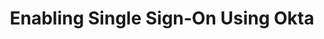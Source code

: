 ---
# -------------------------- #
#      Page & Formatting     #
# -------------------------- #

title: Enabling Single Sign-On Using Okta
permalink: /account-security/single-sign-on/enabling-okta
summary: "Connect your Okta account to Stitch and enable Single Sign-On (SSO)."

input: false
layout: tutorial
feedback: true

key: "single-sign-on-okta"
type: "security"
weight: 4


# -------------------------- #
#         IdP Details        #
# -------------------------- #

idp: true
name: "okta"
display-name: "Okta"


# -------------------------- #
#   RELATED SIDEBAR LINKS    #
# -------------------------- #

related:
  - title: "Single Sign-On documentation"
    link: "{{ link.security.single-sign-on | prepend: site.baseurl }}"

  - title: "Stitch team roles and permissions"
    link: "{{ link.account.team-roles-permissions | prepend: site.baseurl }}"


# -------------------------- #
#        Introduction        #
# -------------------------- #

intro: |
  {% capture sso-admin %}
  If this is the first time SSO is enabled, the Stitch user who configures the connection will become an SSO Admin. Additional SSO Admins may be added by contacting support.

  Refer to the [Team member roles and permissions documentation]({{ link.account.team-roles-permissions | prepend: site.baseurl }}) for more info about privileges in Stitch.
  {% endcapture %}

  {% capture sso-admin-note %}
  Setting up or modifying an existing {{ page.display-name }} connection requires SSO Admin privileges in Stitch. {{ sso-admin }}
  {% endcapture %}

  {% include note.html first-line="**Stitch SSO Admin privileges required**" content=sso-admin-note %}

  {{ page.summary }}

  In this guide, we'll cover:

  {% for step in page.steps %}
  - [{{ step.summary | flatify }}](#{{ step.anchor }})
  {% endfor %}


# -------------------------- #
#        Requirements        #
# -------------------------- #

requirements:
  - item: |
      **SSO Admin privileges in Stitch.** {{ sso-admin }}

  - item: |
      **Application Management privileges in {{ page.display-name }} that allow you to add and configure applications.** If you don't have these privileges, **contact an {{ page.display-name }} admin before continuing**.

      Refer to [{{ page.display-name }}'s documentation](https://help.okta.com/en/prod/Content/Topics/Security/administrators-admin-comparison.htm#Applicat){:target="new"} for more info.


# -------------------------- #
#           Content          #
# -------------------------- #

steps:
  - title: "Create and configure an {{ page.display-name }} app"
    anchor: "create-configure-sso-app"
    summary: "Creating and configuring an {{ page.display-name }} app"
    content: |
      {% for substep in step.substeps %}
      - [Step 1.{{ forloop.index }}: {{ substep.title | flatify }}](#{{ substep.anchor }})
      {% endfor %}

    substeps:
      - title: "Retrieve your SSO info from Stitch"
        anchor: "retrieve-sso-info-from-stitch"
        content: |
          1. Sign into your Stitch account.
          {% include shared/sso/stitch-sso-menu-path.html type="initial-setup" %}

          Leave this page open - you'll need it to complete the setup.

      - title: "Create the app in {{ page.display-name }}"
        anchor: "create-app"
        content: |
          1. Sign into your {{ page.display-name }} account as a user with privileges that allow you to add and configure apps.
          2. Click **Applications > Applications**.
          3. On the **Applications** page, click **Add Application**.
          4. On the **Add Application** page, click **Create New App**.
          5. In the **Create a New Application Integration** window, fill in the fields as follows:
             - **Platform**: This should default to `Web`. Leave it as-is.
             - **Sign on method**: Select `SAML 2.0`.
          6. Click **Create**.

      - title: "Define the app's general settings"
        anchor: "define-app-general-settings"
        content: |
          A **General Settings** page will display. Fill in the fields as desired, clicking **Next** when finished.

      - title: "Configure SAML for the app"
        anchor: "configure-app-saml"
        parameters:
          - saml-name: "given_name"
            value: "user.firstName"
          - saml-name: "family_name"
            value: "user.lastName"
          - saml-name: "email"
            value: "user.email"
        content: |
          Next, you'll configure SAML for the app on the **Configure SAML** page:

          {% for sub-substep in substep.sub-substeps %}
          - [Step 1.4.{{ forloop.index }}: {{ sub-substep.title }}](#{{ sub-substep.anchor }})
          {% endfor %}

        sub-substeps:
          - title: "Define the General settings"
            anchor: "configure-app-saml--general"
            content: |
              In the **General** section, fill in the following fields:

              - **Single sign on URL**: Paste the value from the **SSO URL** field in Stitch.
              - **Audience URI (SP Entity ID)**: Paste the value from the **SP Entity ID** field in Stitch.

              This is how the section should look after the fields have been populated:

              ![General SAML attribute fields populated in Okta]({{ site.baseurl }}/images/account-security/sso/okta-app-general-saml.png)

          - title: "Define the Attribute Statements"
            anchor: "configure-app-saml--attributes"
            content: |
              Next, you'll add the required attributes for the app:

              <table>
                <tr>
                  <td>
                    <strong>#</strong>
                  </td>
                  <td>
                    <strong>SAML Attribute Name</strong>
                  </td>
                  <td>
                    <strong>Value</strong>
                  </td>
                </tr>
                {% for parameter in substep.parameters %}
                  <tr>
                    <td>
                      {{ forloop.index }}
                    </td>
                    <td>
                      {{ parameter.saml-name }}
                    </td>
                    <td>
                      {{ parameter.value }}
                    </td>
                  </tr>
                {% endfor %}
              </table>

              To add the attributes:

              1. Scroll down to the attributes section, located after the **Show Advanced Settings** link.
              2. In the **Field name** field, enter the **SAML Attribute Name** of the parameter. For example: `given_name`
              3. In the **Value** field, select the corresponding **Value** from the dropdown. For example: `user.firstName` is the value for the **SAML Attribute** `given_name`.
              4. Click **Add Another** to add the next attribute.
              5. Repeat steps 2-4 until all attributes have been added. This is how the section should look when all the parameters have been added:

                 ![Stitch attributes fully configured for the Okta app]({{ site.baseurl }}/images/account-security/sso/okta-attributes-screen.png)
              6. When finished, click **Next**.

      - title: "Save the app configuration"
        anchor: "save-app-configuration"
        content: |
          The next page that displays is the **Feedback** page. You can fill it out, or click **Finish** if you've finished defining the app's [general settings](#configure-app-saml--general) and [configuring its SAML](#configure-app-saml--attributes). 

      - title: "Download the app's SAML metadata file"
        anchor: "download-app-saml-metadata-file"
        content: |
          Next, you'll download your app's SAML metadata file. This is required to connect your {{ page.display-name }} app with Stitch and enable SSO.

          After the app has been saved, a page for the app will display in {{ page.display-name }}.

          1. If you're not in the **Sign On** tab, click it to navigate there.
          2. In the **Settings** section, locate the **Identity Provider metadata** link and click it:

             ![Highlighted Identity Provider metadata link in the Okta web app]({{ site.baseurl }}/images/account-security/sso/okta-download-saml-link.png)

             This will open a new tab in your browser with the SAML XML metadata for the app.
          3. Download/save this page, or copy and paste the XML data from the new tab into a text editor and save it as an `.xml` file. For example: `stitch-sso-saml-metadata.xml`

      - title: "Grant users access to the app"
        anchor: "grant-user-app-access"
        content: |
          The last step to configuring the app is to grant access to users in your {{ page.display-name }} instance. This ensures that they'll be able to access Stitch via SSO.

          Using the process your organization follows, grant Stitch {{ page.display-name }} app access to your colleagues.

  - title: "Connect to Stitch"
    anchor: "connect-to-stitch"
    summary: "Connecting your {{ page.display-name }} app to Stitch"
    content: |
      Navigate back to the page where your Stitch account is open.

      1. In Stitch, scroll down to the **Connect to Stitch** section of the {{ page.display-name }} setup page.
      2. Click **Upload SAML Metadata**.
      3. Locate and select the SAML metadata file you downloaded in [Step 1.6](#download-app-saml-metadata-file).

  - title: "Activate SSO"
    anchor: "activate-sso"
    summary: "Activating SSO for your Stitch account"
    content: |
      When finished, click the **Activate SSO** button.

next-steps: |
  After you've enabled SSO for your Stitch account, remember to grant Stitch access to users in your {{ page.display-name }} instance, if you haven't already.
---